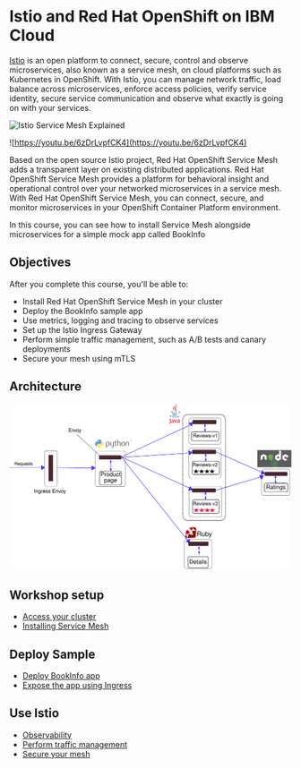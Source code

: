 # Istio and Red Hat OpenShift on IBM Cloud
[Istio](https://www.ibm.com/cloud/info/istio) is an open platform to connect, secure, control and observe microservices, also known as a service mesh, on cloud platforms such as Kubernetes in OpenShift. With Istio, you can manage network traffic, load balance across microservices, enforce access policies, verify service identity, secure service communication and observe what exactly is going on with your services.

![Istio Service Mesh Explained](http://img.youtube.com/vi/6zDrLvpfCK4/0.jpg)

![https://youtu.be/6zDrLvpfCK4](https://youtu.be/6zDrLvpfCK4)

Based on the open source Istio project, Red Hat OpenShift Service Mesh adds a transparent layer on existing distributed applications. Red Hat OpenShift Service Mesh provides a platform for behavioral insight and operational control over your networked microservices in a service mesh. With Red Hat OpenShift Service Mesh, you can connect, secure, and monitor microservices in your OpenShift Container Platform environment.

In this course, you can see how to install Service Mesh alongside microservices for a simple mock app called BookInfo

## Objectives
After you complete this course, you'll be able to:
- Install Red Hat OpenShift Service Mesh in your cluster
- Deploy the BookInfo sample app
- Use metrics, logging and tracing to observe services
- Set up the Istio Ingress Gateway
- Perform simple traffic management, such as A/B tests and canary deployments
- Secure your mesh using mTLS

## Architecture
![](README_images/withistio.svg)

## Workshop setup
* [Access your cluster](exercise-1/README.md)
* [Installing Service Mesh](exercise-2/README.md)

## Deploy Sample
* [Deploy BookInfo app](exercise-3/README.md)
* [Expose the app using Ingress](exercise-4/README.md)

## Use Istio
* [Observability](exercise-5/README.md)
* [Perform traffic management](exercise-6/README.md)
* [Secure your mesh](exercise-7/README.md)